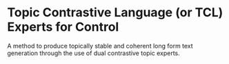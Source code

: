# Topic Contrastive Language (or TCL) Experts for Control
A method to produce topically stable and coherent long form text generation through the use of dual contrastive topic experts. 
